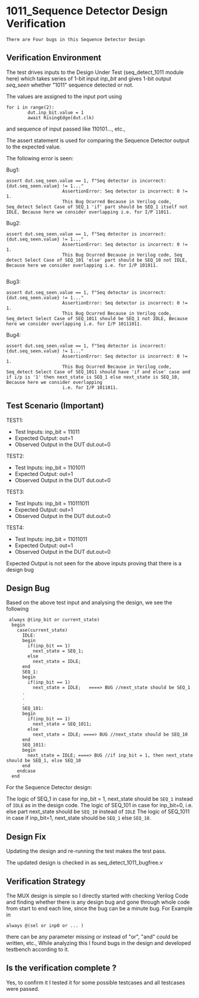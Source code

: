  # 1011_Sequence Detector  Design Verification
    There are Four bugs in this Sequence Detector Design

## Verification Environment

The test drives inputs to the Design Under Test (seq_detect_1011 module here) which takes series of 1-bit input *inp_bit* and gives 1-bit output *seq_seen* whether "1011" sequence detected or not.

The values are assigned to the input port using 
```
for i in range(2):
        dut.inp_bit.value = 1
        await RisingEdge(dut.clk)
```
and sequence of input passed like 110101..., etc.,

The assert statement is used for comparing the Sequence Detector output to the expected value.

The following error is seen:

Bug1:
```
assert dut.seq_seen.value == 1, f"Seq detector is incorrect: {dut.seq_seen.value} != 1..."
                     AssertionError: Seq detector is incorrect: 0 != 1.
                     This Bug Ocurred Because in Verilog code, Seq_detect Select Case of SEQ_1 'if' part should be SEQ_1 itself not IDLE, Because here we consider overlapping i.e. for I/P 11011.
```
Bug2:
```
assert dut.seq_seen.value == 1, f"Seq detector is incorrect: {dut.seq_seen.value} != 1..."
                     AssertionError: Seq detector is incorrect: 0 != 1.
                     This Bug Ocurred Because in Verilog code, Seq detect Select Case of SEQ_101 'else' part should be SEQ_10 not IDLE, Because here we consider overlapping i.e. for I/P 101011.
                     
```
Bug3:
```
assert dut.seq_seen.value == 1, f"Seq detector is incorrect: {dut.seq_seen.value} != 1..."
                     AssertionError: Seq detector is incorrect: 0 != 1.
                     This Bug Ocurred Because in Verilog code, Seq_detect Select Case of SEQ_1011 should be SEQ_1 not IDLE, Because here we consider overlapping i.e. for I/P 10111011.
```
Bug4:
```
assert dut.seq_seen.value == 1, f"Seq detector is incorrect: {dut.seq_seen.value} != 1..."
                     AssertionError: Seq detector is incorrect: 0 != 1.
                     This Bug Ocurred Because in Verilog code, Seq_detect Select Case of SEQ_1011 should have 'if and else' case and if i/p is '1' then next_state is SEQ_1 else next_state is SEQ_10, Because here we consider overlapping 
                     i.e. for I/P 1011011.
```

## Test Scenario **(Important)**
TEST1:
- Test Inputs: inp_bit = 11011
- Expected Output: out=1
- Observed Output in the DUT dut.out=0

TEST2:
- Test Inputs: inp_bit = 1101011
- Expected Output: out=1
- Observed Output in the DUT dut.out=0

TEST3:
- Test Inputs: inp_bit = 110111011
- Expected Output: out=1
- Observed Output in the DUT dut.out=0

TEST4:
- Test Inputs: inp_bit = 11011011
- Expected Output: out=1
- Observed Output in the DUT dut.out=0

Expected Output is not seen for the above inputs proving that there is a design bug

## Design Bug
Based on the above test input and analysing the design, we see the following

```
 always @(inp_bit or current_state)
  begin
    case(current_state)
      IDLE:
      begin
        if(inp_bit == 1)
          next_state = SEQ_1;
        else
          next_state = IDLE;
      end
      SEQ_1:
      begin
        if(inp_bit == 1)
          next_state = IDLE;   ====> BUG //next_state should be SEQ_1
      .
      .
      .
      SEQ_101:
      begin
        if(inp_bit == 1)
          next_state = SEQ_1011;
        else
          next_state = IDLE; ====> BUG //next_state should be SEQ_10
      end
      SEQ_1011:
      begin
        next_state = IDLE; ====> BUG //if inp_bit = 1, then next_state should be SEQ_1, else SEQ_10
      end
    endcase
  end
```
For the Sequence Detector design:

The logic of SEQ_1 in case for inp_bit = 1, next_state should be ``SEQ_1`` instead of ``IDLE`` as in the design code.
The logic of SEQ_101 in case for inp_bit=0, i.e. else part next_state should be ``SEQ_10`` instead of ``IDLE``
The logic of SEQ_1011 in case if inp_bit=1, next_state should be ``SEQ_1`` else ``SEQ_10``.

## Design Fix
Updating the design and re-running the test makes the test pass.


The updated design is checked in as seq_detect_1011_bugfree.v

## Verification Strategy

The MUX design is simple so I directly started with checking Verilog Code and finding whether there is any design bug and gone through whole code from start to end each line, since the bug can be a minute bug. For Example in  
```
always @(sel or inp0 or ... )
```
there can be any parameter missing or instead of "or", "and" could be written, etc.,
While analyzing this I found bugs in the design and developed testbench according to it.

## Is the verification complete ?

Yes, to confirm it I tested it for some possible testcases and all testcases were passed.